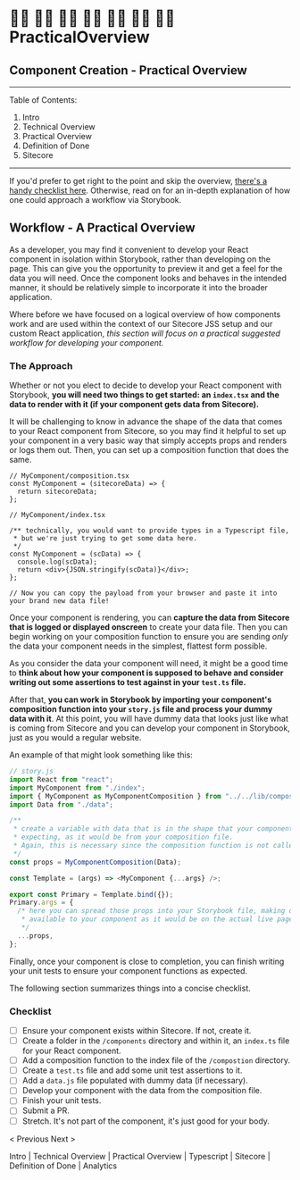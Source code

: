 # 👨🔬 👨🔬 👨🔬 👨🔬 👨🔬 👨🔬 👨🔬 PracticalOverview

## Component Creation - Practical Overview

---

Table of Contents:

1. Intro
2. Technical Overview
3. Practical Overview
4. Definition of Done
5. Sitecore

---

If you'd prefer to get right to the point and skip the overview, [there's a handy checklist here](broken-reference/). Otherwise, read on for an in-depth explanation of how one could approach a workflow via Storybook.

## Workflow - A Practical Overview

As a developer, you may find it convenient to develop your React component in isolation within Storybook, rather than developing on the page. This can give you the opportunity to preview it and get a feel for the data you will need. Once the component looks and behaves in the intended manner, it should be relatively simple to incorporate it into the broader application.

Where before we have focused on a logical overview of how components work and are used within the context of our Sitecore JSS setup and our custom React application, _this section will focus on a practical suggested workflow for developing your component._

### The Approach

Whether or not you elect to decide to develop your React component with Storybook, **you will need two things to get started: an `index.tsx` and the data to render with it (if your component gets data from Sitecore).**

It will be challenging to know in advance the shape of the data that comes to your React component from Sitecore, so you may find it helpful to set up your component in a very basic way that simply accepts props and renders or logs them out. Then, you can set up a composition function that does the same.

```tsx
// MyComponent/composition.tsx
const MyComponent = (sitecoreData) => {
  return sitecoreData;
};
```

```tsx
// MyComponent/index.tsx

/** technically, you would want to provide types in a Typescript file,
 * but we're just trying to get some data here.
 */
const MyComponent = (scData) => {
  console.log(scData);
  return <div>{JSON.stringify(scData)}</div>;
};

// Now you can copy the payload from your browser and paste it into your brand new data file!
```

Once your component is rendering, you can **capture the data from Sitecore that is logged or displayed onscreen** to create your data file. Then you can begin working on your composition function to ensure you are sending _only_ the data your component needs in the simplest, flattest form possible.

As you consider the data your component will need, it might be a good time to **think about how your component is supposed to behave and consider writing out some assertions to test against in your `test.ts` file.**

After that, **you can work in Storybook by importing your component's composition function into your `story.js` file and process your dummy data with it**. At this point, you will have dummy data that looks just like what is coming from Sitecore and you can develop your component in Storybook, just as you would a regular website.

An example of that might look something like this:

```js
// story.js
import React from "react";
import MyComponent from "./index";
import { MyComponent as MyComponentComposition } from "../../lib/composition";
import Data from "./data";

/**
 * create a variable with data that is in the shape that your component will be
 * expecting, as it would be from your composition file.
 * Again, this is necessary since the composition function is not called by Storybook.
 */
const props = MyComponentComposition(Data);

const Template = (args) => <MyComponent {...args} />;

export const Primary = Template.bind({});
Primary.args = {
  /* here you can spread those props into your Storybook file, making data
   * available to your component as it would be on the actual live page.
   */
  ...props,
};
```

Finally, once your component is close to completion, you can finish writing your unit tests to ensure your component functions as expected.

The following section summarizes things into a concise checklist.

### Checklist

- [ ] Ensure your component exists within Sitecore. If not, create it.
- [ ] Create a folder in the `/components` directory and within it, an `index.ts` file for your React component.
- [ ] Add a composition function to the index file of the `/compostion` directory.
- [ ] Create a `test.ts` file and add some unit test assertions to it.
- [ ] Add a `data.js` file populated with dummy data (if necessary).
- [ ] Develop your component with the data from the composition file.
- [ ] Finish your unit tests.
- [ ] Submit a PR.
- [ ] Stretch. It's not part of the component, it's just good for your body.

< Previous Next >

Intro | Technical Overview | Practical Overview | Typescript | Sitecore | Definition of Done | Analytics
